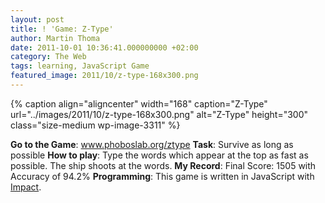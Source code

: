 ```yaml
---
layout: post
title: ! 'Game: Z-Type'
author: Martin Thoma
date: 2011-10-01 10:36:41.000000000 +02:00
category: The Web
tags: learning, JavaScript Game
featured_image: 2011/10/z-type-168x300.png
---
```

{% caption align="aligncenter" width="168" caption="Z-Type" url="../images/2011/10/z-type-168x300.png" alt="Z-Type"  height="300" class="size-medium wp-image-3311" %}

<b>Go to the Game</b>: <a href="http://www.phoboslab.org/ztype/" rel="nofollow">www.phoboslab.org/ztype</a>
<b>Task</b>: Survive as long as possible
<b>How to play</b>: Type the words which appear at the top as fast as possible. The ship shoots at the words.
<b>My Record</b>: Final Score: 1505 with Accuracy of 94.2%
<b>Programming</b>: This game is written in JavaScript with <a href="http://impactjs.com/" rel="nofollow">Impact</a>.
